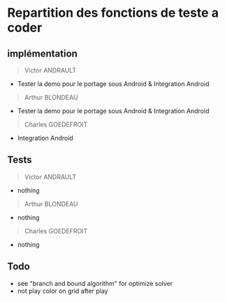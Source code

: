 # Repartition des fonctions de teste a coder

## implémentation

> Victor ANDRAULT

- Tester la demo pour le portage sous Android & Integration Android

> Arthur BLONDEAU

- Tester la demo pour le portage sous Android & Integration Android

> Charles GOEDEFROIT

- Integration Android

## Tests

> Victor ANDRAULT

- nothing

> Arthur BLONDEAU

- nothing

> Charles GOEDEFROIT

- nothing

## Todo

- see "branch and bound algorithm" for optimize solver
- not play color on grid after play
